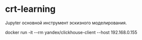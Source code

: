 # crt-learning

Jupyter основной инструмент эскизного моделирования.

docker run -it --rm yandex/clickhouse-client --host 192.168.0.155
